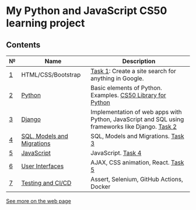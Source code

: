 # My Python and JavaScript CS50 learning project

## Contents

|№ | Name | Description|
|---|--------|------------------------| 
| [1](https://youtu.be/zFZrkCIc2Oc) | HTML/CSS/Bootstrap  | [Task 1](https://vit-um.github.io/search/index.html): Create a site search for anything in Google. |
| [2](https://youtu.be/EOLPQdVj5Ac) | [Python](python/README.md) | Basic elements of Python. Examples. [CS50 Library for Python](https://github.com/cs50/python-cs50) |
| [3](https://youtu.be/w8q0C-C1js4) | [Django](django/README.md) | Implementation of web apps with Python, JavaScript and SQL using frameworks like Django. [Task 2](http://vitum.pythonanywhere.com/) |  
| [4](https://youtu.be/YzP164YANAU)| [SQL, Models and Migrations](sql/README.md)| SQL, Models and Migrations. [Task 3](https://youtu.be/GUTyulpQsBk) |
| [5](https://youtu.be/x5trGVMKTdY)| [JavaScript](javascript/README.md)| JavaScript. [Task 4](vit-um.github.io/javascript/mail/) |  
| [6](https://youtu.be/jrBhi8wbzPw)| [User Interfaces](interface/README.md)| AJAX, CSS animation, React. [Task 5](vit-um.github.io/interface/project4/) |  
| [7](https://youtu.be/WbRDkJ4lPdY)| [Testing and CI/CD](testing/README.md)| Assert, Selenium, GitHub Actions, Docker |  



[See more on the web page](https://vit-um.github.io/index.html)
